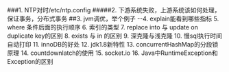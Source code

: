 ###1. NTP对时/etc/ntp.config
#####2. 下游系统失败，上游系统该如何处理，保证事务，分布式事务
##3. jvm调优，举个例子
--4. explain能看到哪些指标
5. where 条件后面的执行顺序
6. 索引的类型
7. replace into 与 update on duplicate key的区别
8. exists 与 in 的区别
9. 深克隆与浅克隆
10. 慢sql执行时间自动打印
11. innoDB的好处
12. jdk1.8新特性
13. concurrentHashMap的分段锁原理
14. countdownlatch的使用
15. socket.io
16. Java中RuntimeException和Exception的区别